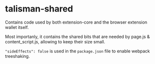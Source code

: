 # talisman-shared

Contains code used by both extension-core and the browser extension wallet itself.

Most importanly, it contains the shared bits that are needed by page.js & content_script.js, allowing to keep their size small.

`"sideEffects": false` is used in the `package.json` file to enable webpack treeshaking.
